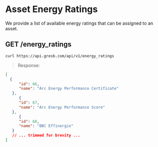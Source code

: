 # Asset Energy Ratings

We provide a list of available energy ratings that can be assigned to an asset.

## GET /energy_ratings

```shell
curl https://api.gresb.com/api/v1/energy_ratings
```

> Response:

```json
[
  {
      "id": 66,
      "name": "Arc Energy Performance Certificate"
   },
      {
      "id": 67,
      "name": "Arc Energy Performance Score"
   },
      {
      "id": 68,
      "name": "BBC Effinergie"
   }
   // ... trimmed for brevity ...
]
```
